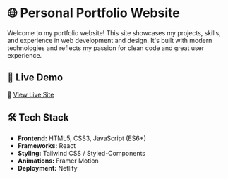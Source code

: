 # 🌐 Personal Portfolio Website

Welcome to my portfolio website! This site showcases my projects, skills, and experience in web development and design. It's built with modern technologies and reflects my passion for clean code and great user experience.

## 🚀 Live Demo

🔗 [View Live Site](https://abouttanishq.netlify.app/)

## 🛠️ Tech Stack

- **Frontend:** HTML5, CSS3, JavaScript (ES6+)
- **Frameworks:** React 
- **Styling:** Tailwind CSS / Styled-Components
- **Animations:** Framer Motion 
- **Deployment:** Netlify
